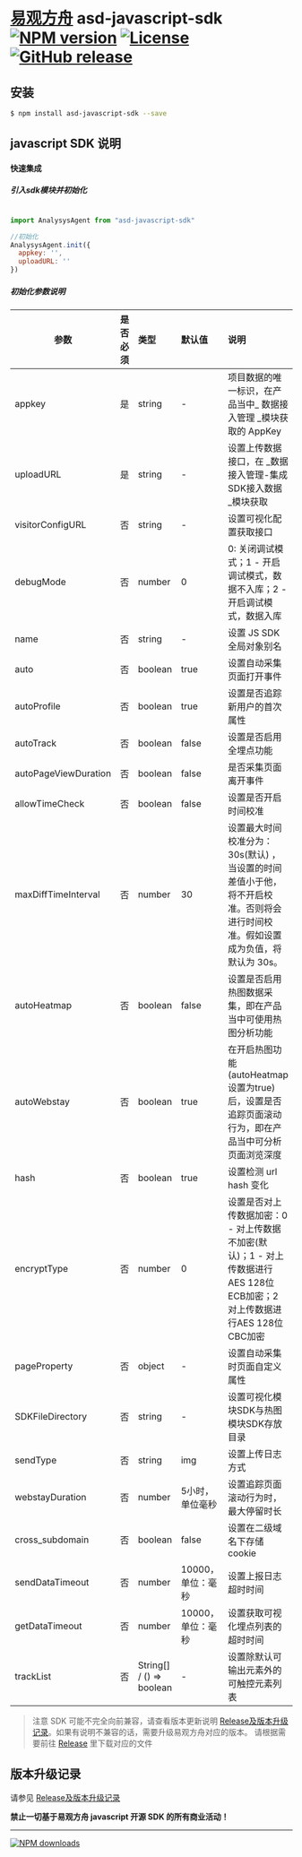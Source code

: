 # [易观方舟](https://www.analysysdata.com/) asd-javascript-sdk [![NPM version][npm-image]][npm-url] [![License](https://img.shields.io/github/license/analysys/ans-javascript-sdk.svg)](https://github.com/analysys/ans-wechat-sdk/blob/master/LICENSE) [![GitHub release](https://img.shields.io/github/release/analysys/ans-javascript-sdk.svg)](https://github.com/analysys/ans-javascript-sdk/releases)

## 安装

```sh
$ npm install asd-javascript-sdk --save 
```

## javascript SDK 说明

#### 快速集成
##### 引入sdk模块并初始化
```js

import AnalysysAgent from "asd-javascript-sdk"

//初始化
AnalysysAgent.init({
  appkey: '',
  uploadURL: ''
})
```

##### 初始化参数说明 

参数 | 是否必须| 类型 | 默认值 | 说明
--- | :--- | :--- | :--- | :---
appkey | 是 | string | - |  项目数据的唯一标识，在产品当中_ 数据接入管理 _模块获取的 AppKey
uploadURL | 是 | string | - | 设置上传数据接口，在 _数据接入管理-集成SDK接入数据 _模块获取
visitorConfigURL | 否 | string | - | 设置可视化配置获取接口
debugMode | 否 | number | 0 |  0: 关闭调试模式；1 - 开启调试模式，数据不入库；2 - 开启调试模式，数据入库
name | 否 | string | - | 设置 JS SDK 全局对象别名
auto | 否 | boolean | true | 设置自动采集页面打开事件
autoProfile | 否 | boolean | true | 设置是否追踪新用户的首次属性
autoTrack | 否 | boolean | false | 设置是否启用全埋点功能
autoPageViewDuration | 否 | boolean | false | 是否采集页面离开事件
allowTimeCheck | 否 | boolean | false | 设置是否开启时间校准
maxDiffTimeInterval | 否 | number | 30 | 设置最大时间校准分为：30s(默认) ，当设置的时间差值小于他，将不开启校准。否则将会进行时间校准。假如设置成为负值，将默认为 30s。
autoHeatmap | 否 | boolean | false | 设置是否启用热图数据采集，即在产品当中可使用热图分析功能
autoWebstay | 否 | boolean | true | 在开启热图功能(autoHeatmap设置为true)后，设置是否追踪页面滚动行为，即在产品当中可分析页面浏览深度
hash | 否 | boolean | true | 设置检测 url hash 变化
encryptType | 否 | number | 0 | 设置是否对上传数据加密：0 - 对上传数据不加密(默认)；1 - 对上传数据进行AES 128位ECB加密；2 对上传数据进行AES 128位CBC加密
pageProperty | 否 | object | - | 设置自动采集时页面自定义属性
SDKFileDirectory | 否 | string | - | 设置可视化模块SDK与热图模块SDK存放目录
sendType | 否 | string | img | 设置上传日志方式
webstayDuration | 否 | number | 5小时，单位毫秒 | 设置追踪页面滚动行为时，最大停留时长
cross_subdomain | 否 | boolean | false | 设置在二级域名下存储cookie
sendDataTimeout | 否 | number | 10000，单位：毫秒 | 设置上报日志超时时间
getDataTimeout | 否 | number | 10000，单位：毫秒 | 设置获取可视化埋点列表的超时时间
trackList | 否 | String[] / () => boolean | - | 设置除默认可输出元素外的可触控元素列表

> 注意 SDK 可能不完全向前兼容，请查看版本更新说明 [Release及版本升级记录](https://github.com/analysys/ans-javascript-sdk/releases)。如果有说明不兼容的话，需要升级易观方舟对应的版本。 请根据需要前往 [Release](https://github.com/analysys/ans-javascript-sdk/releases) 里下载对应的文件


## 版本升级记录
请参见 [Release及版本升级记录](https://github.com/analysys/ans-javascript-sdk/releases)




**禁止一切基于易观方舟 javascript 开源 SDK 的所有商业活动！**

---

[![NPM downloads][npm-downloads]][npm-url]




[homepage]: https://github.com/analysys/ans-javascript-sdk
[npm-url]: https://www.npmjs.com/package/asd-javascript-sdk
[npm-image]: https://img.shields.io/npm/v/asd-javascript-sdk.svg?style=flat
[npm-downloads]: https://img.shields.io/npm/dm/asd-javascript-sdk.svg?style=flat

